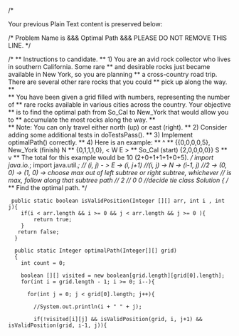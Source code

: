 


/* 

Your previous Plain Text content is preserved below:

/* Problem Name is &&& Optimal Path &&& PLEASE DO NOT REMOVE THIS LINE. */

/*
** Instructions to candidate.
**  1) You are an avid rock collector who lives in southern California. Some rare 
**     and desirable rocks just became available in New York, so you are planning 
**     a cross-country road trip. There are several other rare rocks that you could 
**     pick up along the way. 
**     
**     You have been given a grid filled with numbers, representing the number of 
**     rare rocks available in various cities across the country.  Your objective 
**     is to find the optimal path from So_Cal to New_York that would allow you to 
**     accumulate the most rocks along the way. 
**     
**     Note: You can only travel either north (up) or east (right).
**  2) Consider adding some additional tests in doTestsPass().
**  3) Implement optimalPath() correctly.
**  4) Here is an example:
**                                                           ^
**                 {{0,0,0,0,5}, New_York (finish)           N
**                  {0,1,1,1,0},                         < W   E >
**   So_Cal (start) {2,0,0,0,0}}                             S
**                                                           v 
**   The total for this example would be 10 (2+0+1+1+1+0+5).
*/
import java.io.*;
import java.util.*;
// (i, j) - > E -> (i, j+1)
//(i, j) -> N -> (i-1, j)
//2 -> (0, 0) -> (1, 0) -> choose max out of left subtree or right subtree, whichever
// is max, follow along that subtree path
//  2
// 0 0 //decide tie
class Solution
{
/*
**  Find the optimal path.
*/
 
     public static boolean isValidPosition(Integer [][] arr, int i , int j){
        if(i < arr.length && i >= 0 && j < arr.length && j >= 0 ){
            return true;
        }
       return false; 
      }

      public static Integer optimalPath(Integer[][] grid)
      {
        int count = 0;

        boolean [][] visited = new boolean[grid.length][grid[0].length];
        for(int i = grid.length - 1; i >= 0; i--){

          for(int j = 0; j < grid[0].length; j++){

            //System.out.println(i + " " + j);

            if(!visited[i][j] && isValidPosition(grid, i, j+1) &&  isValidPosition(grid, i-1, j)){

